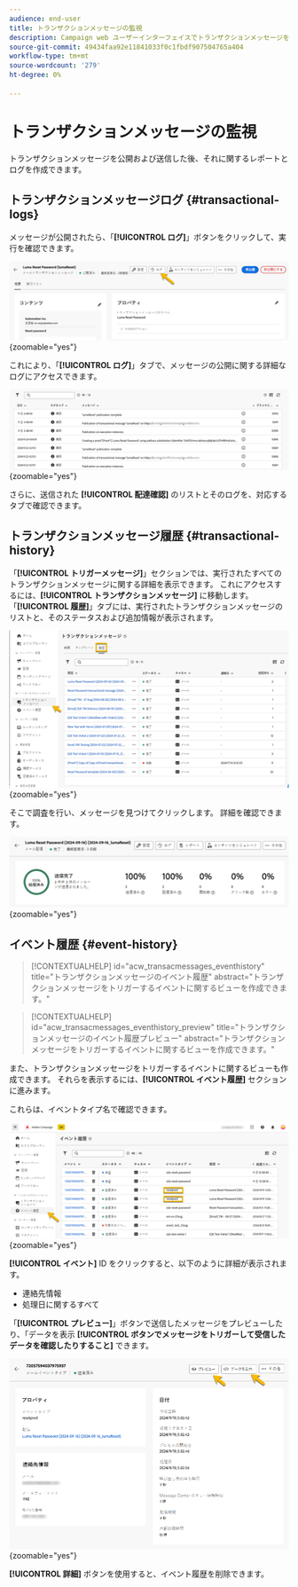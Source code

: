 ```yaml
---
audience: end-user
title: トランザクションメッセージの監視
description: Campaign web ユーザーインターフェイスでトランザクションメッセージを監視する方法を学ぶ
source-git-commit: 49434faa92e11841033f0c1fbdf907504765a404
workflow-type: tm+mt
source-wordcount: '279'
ht-degree: 0%

---
```


# トランザクションメッセージの監視

トランザクションメッセージを公開および送信した後、それに関するレポートとログを作成できます。

## トランザクションメッセージログ {#transactional-logs}

メッセージが公開されたら、「**[!UICONTROL ログ]**」ボタンをクリックして、実行を確認できます。

![](assets/transactional-logs.png){zoomable="yes"}

これにより、「**[!UICONTROL ログ]**」タブで、メッセージの公開に関する詳細なログにアクセスできます。

![](assets/transactional-logslist.png){zoomable="yes"}

さらに、送信された **[!UICONTROL 配達確認]** のリストとそのログを、対応するタブで確認できます。

## トランザクションメッセージ履歴 {#transactional-history}

「**[!UICONTROL トリガーメッセージ]**」セクションでは、実行されたすべてのトランザクションメッセージに関する詳細を表示できます。 これにアクセスするには、**[!UICONTROL トランザクションメッセージ]** に移動します。 「**[!UICONTROL 履歴]**」タブには、実行されたトランザクションメッセージのリストと、そのステータスおよび追加情報が表示されます。

![](assets/transactional-history.png){zoomable="yes"}

そこで調査を行い、メッセージを見つけてクリックします。
詳細を確認できます。

![](assets/transactional-reporting.png){zoomable="yes"}

## イベント履歴 {#event-history}

>[!CONTEXTUALHELP]
>id="acw_transacmessages_eventhistory"
>title="トランザクションメッセージのイベント履歴"
>abstract="トランザクションメッセージをトリガーするイベントに関するビューを作成できます。"

>[!CONTEXTUALHELP]
>id="acw_transacmessages_eventhistory_preview"
>title="トランザクションメッセージのイベント履歴プレビュー"
>abstract="トランザクションメッセージをトリガーするイベントに関するビューを作成できます。"

また、トランザクションメッセージをトリガーするイベントに関するビューも作成できます。
それらを表示するには、**[!UICONTROL イベント履歴]** セクションに進みます。

これらは、イベントタイプ名で確認できます。

![](assets/event-history.png){zoomable="yes"}

**[!UICONTROL イベント]** ID をクリックすると、以下のように詳細が表示されます。

* 連絡先情報
* 処理日に関するすべて

「**[!UICONTROL プレビュー]**」ボタンで送信したメッセージをプレビューしたり、「データを表示 **[!UICONTROL ボタンでメッセージをトリガーして受信したデータを確認したりすること]** できます。

![](assets/event-details.png){zoomable="yes"}

**[!UICONTROL 詳細]** ボタンを使用すると、イベント履歴を削除できます。
